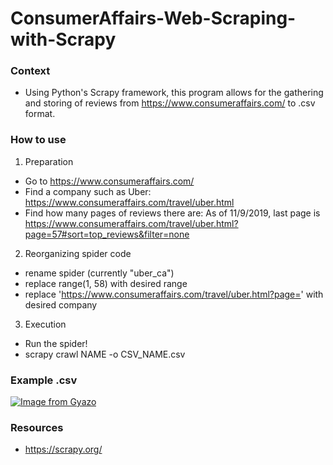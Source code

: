 # ConsumerAffairs-Web-Scraping-with-Scrapy

### Context
- Using Python's Scrapy framework, this program allows for the gathering and storing of reviews from https://www.consumeraffairs.com/ to  .csv format. 

### How to use
1. Preparation
- Go to https://www.consumeraffairs.com/
- Find a company such as Uber: https://www.consumeraffairs.com/travel/uber.html
- Find how many pages of reviews there are: As of 11/9/2019, last page is https://www.consumeraffairs.com/travel/uber.html?page=57#sort=top_reviews&filter=none
2. Reorganizing spider code
- rename spider (currently "uber_ca") 
- replace range(1, 58) with desired range
- replace 'https://www.consumeraffairs.com/travel/uber.html?page=' with desired company
3. Execution
- Run the spider!
- scrapy crawl NAME -o CSV_NAME.csv

### Example .csv
[![Image from Gyazo](https://i.gyazo.com/671fe06eeba94f096014c937dae5887b.png)](https://gyazo.com/671fe06eeba94f096014c937dae5887b)

### Resources
- https://scrapy.org/
